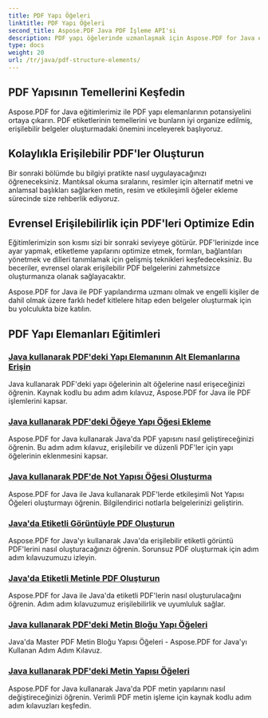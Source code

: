 ```yaml
---
title: PDF Yapı Öğeleri
linktitle: PDF Yapı Öğeleri
second_title: Aspose.PDF Java PDF İşleme API'si
description: PDF yapı öğelerinde uzmanlaşmak için Aspose.PDF for Java eğitimlerini keşfedin. Düzenli, erişilebilir PDF'leri zahmetsizce oluşturun.
type: docs
weight: 20
url: /tr/java/pdf-structure-elements/
---
```


## PDF Yapısının Temellerini Keşfedin

Aspose.PDF for Java eğitimlerimiz ile PDF yapı elemanlarının potansiyelini ortaya çıkarın. PDF etiketlerinin temellerini ve bunların iyi organize edilmiş, erişilebilir belgeler oluşturmadaki önemini inceleyerek başlıyoruz. 

## Kolaylıkla Erişilebilir PDF'ler Oluşturun

Bir sonraki bölümde bu bilgiyi pratikte nasıl uygulayacağınızı öğreneceksiniz. Mantıksal okuma sıralarını, resimler için alternatif metni ve anlamsal başlıkları sağlarken metin, resim ve etkileşimli öğeler ekleme sürecinde size rehberlik ediyoruz. 

## Evrensel Erişilebilirlik için PDF'leri Optimize Edin

Eğitimlerimizin son kısmı sizi bir sonraki seviyeye götürür. PDF'lerinizde ince ayar yapmak, etiketleme yapılarını optimize etmek, formları, bağlantıları yönetmek ve dilleri tanımlamak için gelişmiş teknikleri keşfedeceksiniz. Bu beceriler, evrensel olarak erişilebilir PDF belgelerini zahmetsizce oluşturmanıza olanak sağlayacaktır.

Aspose.PDF for Java ile PDF yapılandırma uzmanı olmak ve engelli kişiler de dahil olmak üzere farklı hedef kitlelere hitap eden belgeler oluşturmak için bu yolculukta bize katılın.
## PDF Yapı Elemanları Eğitimleri
### [Java kullanarak PDF'deki Yapı Elemanının Alt Elemanlarına Erişin](./access-children-elements-of-structure-element-in-pdf-using-java/)
Java kullanarak PDF'deki yapı öğelerinin alt öğelerine nasıl erişeceğinizi öğrenin. Kaynak kodlu bu adım adım kılavuz, Aspose.PDF for Java ile PDF işlemlerini kapsar.
### [Java kullanarak PDF'deki Öğeye Yapı Öğesi Ekleme](./add-structure-element-into-element-in-pdf-using-java/)
Aspose.PDF for Java kullanarak Java'da PDF yapısını nasıl geliştireceğinizi öğrenin. Bu adım adım kılavuz, erişilebilir ve düzenli PDF'ler için yapı öğelerinin eklenmesini kapsar.
### [Java kullanarak PDF'de Not Yapısı Öğesi Oluşturma](./create-note-structure-element-in-pdf-using-java/)
Aspose.PDF for Java ile Java kullanarak PDF'lerde etkileşimli Not Yapısı Öğeleri oluşturmayı öğrenin. Bilgilendirici notlarla belgelerinizi geliştirin.
### [Java'da Etiketli Görüntüyle PDF Oluşturun](./create-pdf-with-tagged-image-in-java/)
Aspose.PDF for Java'yı kullanarak Java'da erişilebilir etiketli görüntü PDF'lerini nasıl oluşturacağınızı öğrenin. Sorunsuz PDF oluşturmak için adım adım kılavuzumuzu izleyin.
### [Java'da Etiketli Metinle PDF Oluşturun](./create-pdf-with-tagged-text-in-java/)
Aspose.PDF for Java ile Java'da etiketli PDF'lerin nasıl oluşturulacağını öğrenin. Adım adım kılavuzumuz erişilebilirlik ve uyumluluk sağlar.
### [Java kullanarak PDF'deki Metin Bloğu Yapı Öğeleri](./text-block-structure-elements-in-pdf-using-java/)
Java'da Master PDF Metin Bloğu Yapısı Öğeleri - Aspose.PDF for Java'yı Kullanan Adım Adım Kılavuz.
### [Java kullanarak PDF'deki Metin Yapısı Öğeleri](./text-structure-elements-in-pdf-using-java/)
Aspose.PDF for Java kullanarak Java'da PDF metin yapılarını nasıl değiştireceğinizi öğrenin. Verimli PDF metin işleme için kaynak kodlu adım adım kılavuzları keşfedin.